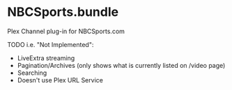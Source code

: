 NBCSports.bundle
================

Plex Channel plug-in for NBCSports.com

TODO i.e. "Not Implemented":
* LiveExtra streaming
* Pagination/Archives (only shows what is currently listed on /video page)
* Searching
* Doesn't use Plex URL Service
